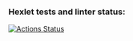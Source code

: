 ### Hexlet tests and linter status:
[![Actions Status](https://github.com/vlvch/frontend-project-46/workflows/hexlet-check/badge.svg)](https://github.com/vlvch/frontend-project-46/actions)